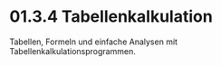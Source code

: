 # 01.3.4 Tabellenkalkulation

Tabellen, Formeln und einfache Analysen mit Tabellenkalkulationsprogrammen.
